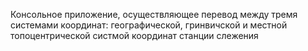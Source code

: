 Консольное приложение, осуществляющее перевод между тремя системами координат: 
географической, гринвичской и местной топоцентрической систмой координат станции слежения
